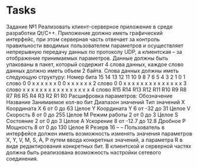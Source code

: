 # Tasks
Задание №1
Реализовать клиент-серверное приложение в среде разработки Qt/C++. Приложение должно иметь графический интерфейс, при этом серверная часть отвечает за контроль правильности вводимых пользователем параметров и осуществляет непрерывную передачу данных по протоколу UDP, а клиентская – за отображение принимаемых параметров. Данные должны быть упакованы в пакет, который содержит 4 слова данных, каждое слово данных должно иметь объем 2 байта. Слова данных должны иметь следующую структуру:
Номер бита 15 14 13 12 11 10  9  8  7  6  5  4  3  2  1  0
1 слово    0   0  x  x  x  x  x  x  0  0  x  x  x  x  x  x
2 слово    0   0  x  x  x  x  x  x  x  x  x  x  x  x  x  x
3 слово    x   x  x  x  x  x  x  x  x  x  x  x  x  x  x  x
4 слово  R15 R14 R13 R12 R11 R10 R9 R8 R7 R6 R5 R4 R3 R2 R1 R0
Расшифровка параметров:
Обозначение  Название      Занимаемое кол-во бит  Диапазон значений Тип значений
X            Координата Х  6                      от 0 до 63        Целое
Y            Координата Y
6
от -32 до 31
Целое
V
Скорость
8
от 0 до 255
Целое
М
Режим работы
2
от 0 до 3
Целое
S
Состояние
2
от 0 до 3
Целое
A
Ускорение
8
от -12.7 до 12.8
Дробное
P
Мощность
8
от 0 до 130
Целое
R
Резерв
16
–
–
Пользователь в интерфейсе должен иметь возможность изменять значения параметров X, Y, V, M, S, A, P путем ввода конкретных значений, а параметра R в виде редактирования конкретных бит. В клиентской и серверной частях должна быть реализована возможность настройки сетевого соединения.
